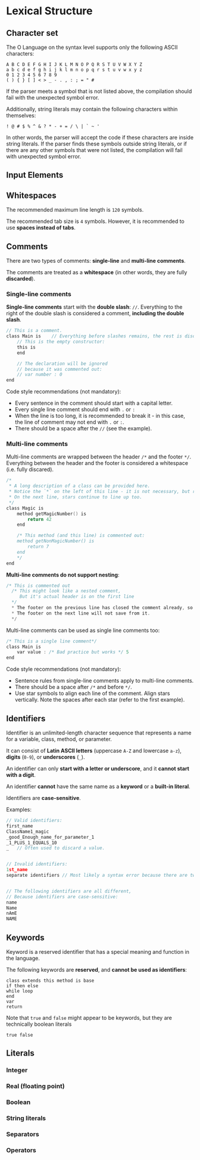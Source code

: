 # Lexical Structure

## Character set

The O Language on the syntax level supports only the following ASCII characters:

```
A B C D E F G H I J K L M N O P Q R S T U V W X Y Z
a b c d e f g h i j k l m n o p q r s t u v w x y z
0 1 2 3 4 5 6 7 8 9
( ) { } [ ] < > _ - . , : ; = " #
```

If the parser meets a symbol that is not listed above, the compilation should fail with the unexpected symbol error.

Additionally, string literals may contain the following characters within themselves:

```
! @ # $ % ^ & ? * - + = / \ | ` ~ '
```

In other words, the parser will accept the code if these characters are inside string literals. If the parser finds these symbols outside string literals, or if there are any other symbols that were not listed, the compilation will fail with unexpected symbol error.

## Input Elements

## Whitespaces

The recommended maximum line length is `120` symbols.

The recommended tab size is `4` symbols. However, it is recommended to use **spaces instead of tabs**.

## Comments

There are two types of comments: **single-line** and **multi-line comments**.

The comments are treated as a **whitespace** (in other words, they are fully **discarded**).

### Single-line comments

**Single-line comments** start with the **double slash**: `//`.
Everything to the right of the double slash is considered a comment, **including the double slash**.

```c
// This is a comment.
class Main is    // Everything before slashes remains, the rest is discarded.
    // This is the empty constructor:
    this is
    end

    // The declaration will be ignored
    // because it was commented out:
    // var number : 0
end
```

Code style recommendations (not mandatory):
  - Every sentence in the comment should start with a capital letter.
  - Every single line comment should end with `.` or `:`
  - When the line is too long, it is recommended to break it - in this case, the line of comment may not end with `.` or `:`.
  - There should be a space after the `//` (see the example).

### Multi-line comments

Multi-line comments are wrapped between the header `/*` and the footer `*/`. Everything between the header and the footer is considered a whitespace (i.e. fully discared).

```c
/*
 * A long description of a class can be provided here.
 * Notice the `*` on the left of this line - it is not necessary, but recommended.
 * On the next line, stars continue to line up too.
 */
class Magic is
    method getMagicNumber() is
        return 42
    end

    /* This method (and this line) is commented out:
    method getNonMagicNumber() is
        return 7
    end
    */
end
```

**Multi-line comments do not support nesting**:

```c
/* This is commented out
  /* This might look like a nested comment,
     But it's actual header is on the first line
  */
  * The footer on the previous line has closed the comment already, so there is a syntax error.
  * The footer on the next line will not save from it.
  */
```

Multi-line comments can be used as single line comments too:

```c
/* This is a single line comment*/
class Main is
    var value : /* Bad practice but works */ 5
end
```

Code style recommendations (not mandatory):
  - Sentence rules from single-line comments apply to multi-line comments.
  - There should be a space after `/*` and before `*/`.
  - Use star symbols to align each line of the comment. Align stars vertically. Note the spaces after each star (refer to the first example).

## Identifiers

Identifier is an unlimited-length character sequence that represents a name for a variable, class, method, or parameter.

It can consist of **Latin ASCII letters** (uppercase `A-Z` and lowercase `a-z`), **digits** (`0-9`), or **underscores** (`_`).

An identifier can only **start with a letter or underscore**, and it **cannot start with a digit**.

An identifier **cannot** have the same name as a **keyword** or a **built-in literal**.

Identifiers are **case-sensitive**.

Examples:

```c
// Valid identifiers:
first_name
ClassName1_magic
_good_Enough_name_for_parameter_1
_1_PLUS_1_EQUALS_10
_   // Often used to discard a value.


// Invalid identifiers:
1st_name
separate identifiers // Most likely a syntax error because there are two of them.


// The following identifiers are all different,
// Because identifiers are case-sensitive:
name
Name
nAmE
NAME
```

## Keywords

Keyword is a reserved identifier that has a special meaning and function in the language.

The following keywords are **reserved**, and **cannot be used as identifiers**:

```
class extends this method is base
if then else
while loop
end
var
return
```

Note that `true` and `false` might appear to be keywords, but they are technically boolean literals

```
true false
```

## Literals

### Integer

### Real (floating point)

### Boolean

### String literals

### Separators

### Operators
